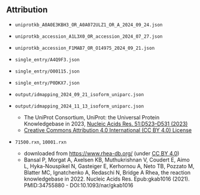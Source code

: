 
## Attribution

- `uniprotkb_A0A0E3KBH3_OR_A0A072ULZ1_OR_A_2024_09_24.json`
- `uniprotkb_accession_A1L3X0_OR_accession_2024_07_27.json`
- `uniprotkb_accession_F1MAB7_OR_O14975_2024_09_21.json`
- `single_entry/A4Q9F3.json`
- `single_entry/O00115.json`
- `single_entry/P0DKX7.json`
- `output/idmapping_2024_09_21_isoform_uniparc.json`
- `output/idmapping_2024_11_13_isoform_uniparc.json`
    - The UniProt Consortium, UniProt: the Universal Protein Knowledgebase in
      2023, [Nucleic Acids Res. 51:D523–D531 (2023)](https://doi.org/10.1093/nar/gkac1052)
    - [Creative Commons Attribution 4.0 International (CC BY 4.0) License](https://creativecommons.org/licenses/by/4.0/)


- `71500.rxn`, `10001.rxn`
    - downloaded from https://www.rhea-db.org/  (under [CC BY 4.0](https://creativecommons.org/licenses/by/4.0/))
    - Bansal P, Morgat A, Axelsen KB, Muthukrishnan V, Coudert E, Aimo L, Hyka-Nouspikel N, Gasteiger E, Kerhornou A,
      Neto TB, Pozzato M, Blatter MC, Ignatchenko A, Redaschi N, Bridge A Rhea, the reaction knowledgebase in 2022.
      Nucleic Acids Res. Epub:gkab1016 (2021). PMID:34755880 - DOI:10.1093/nar/gkab1016
